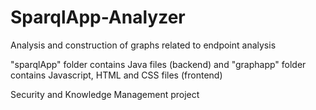 # SparqlApp-Analyzer
Analysis and construction of graphs related to endpoint analysis


"sparqlApp" folder contains Java files (backend) and "graphapp" folder contains Javascript, HTML and CSS files (frontend)


Security and Knowledge Management project

